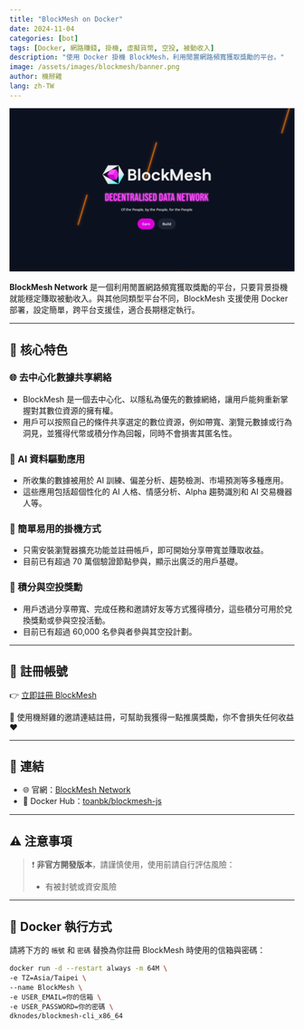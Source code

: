 ```yaml
---
title: "BlockMesh on Docker"
date: 2024-11-04
categories: [bot]
tags: [Docker, 網路賺錢, 掛機, 虛擬貨幣, 空投, 被動收入]
description: "使用 Docker 掛機 BlockMesh，利用閒置網路頻寬獲取獎勵的平台。"
image: /assets/images/blockmesh/banner.png
author: 機掰雞
lang: zh-TW
---
```


![BlockMesh 封面圖](/assets/images/blockmesh/banner.png)

**BlockMesh Network** 是一個利用閒置網路頻寬獲取獎勵的平台，只要背景掛機就能穩定賺取被動收入。與其他同類型平台不同，BlockMesh 支援使用 Docker 部署，設定簡單，跨平台支援佳，適合長期穩定執行。

---

## 🌟 核心特色

### 🌐 去中心化數據共享網絡
- BlockMesh 是一個去中心化、以隱私為優先的數據網絡，讓用戶能夠重新掌握對其數位資源的擁有權。
- 用戶可以按照自己的條件共享選定的數位資源，例如帶寬、瀏覽元數據或行為洞見，並獲得代幣或積分作為回報，同時不會損害其匿名性。

### 🤖 AI 資料驅動應用
- 所收集的數據被用於 AI 訓練、偏差分析、趨勢檢測、市場預測等多種應用。
- 這些應用包括超個性化的 AI 人格、情感分析、Alpha 趨勢識別和 AI 交易機器人等。

### 🧩 簡單易用的掛機方式
- 只需安裝瀏覽器擴充功能並註冊帳戶，即可開始分享帶寬並賺取收益。
- 目前已有超過 70 萬個驗證節點參與，顯示出廣泛的用戶基礎。

### 🎁 積分與空投獎勳
- 用戶透過分享帶寬、完成任務和邀請好友等方式獲得積分，這些積分可用於兌換獎勳或參與空投活動。
- 目前已有超過 60,000 名參與者參與其空投計劃。

---


## 📝 註冊帳號

👉 [立即註冊 BlockMesh](https://app.blockmesh.xyz/register?invite_code=319aa54d-3d40-44b8-b8a9-0fb0d8ce6156)

🎉 使用機掰雞的邀請連結註冊，可幫助我獲得一點推廣獎勵，你不會損失任何收益 ❤️

---

## 🔗 連結

- 🌐 官網：[BlockMesh Network](https://www.blockmesh.xyz/)
- 🐳 Docker Hub：[toanbk/blockmesh-js](https://hub.docker.com/r/toanbk/blockmesh-js)

---

## ⚠️ 注意事項

> ❗ **非官方開發版本**，請謹慎使用，使用前請自行評估風險：
> - 有被封號或資安風險

---

## 📁 Docker 執行方式

請將下方的 `帳號` 和 `密碼` 替換為你註冊 BlockMesh 時使用的信箱與密碼：

```bash
docker run -d --restart always -m 64M \
-e TZ=Asia/Taipei \
--name BlockMesh \
-e USER_EMAIL=你的信箱 \
-e USER_PASSWORD=你的密碼 \
dknodes/blockmesh-cli_x86_64
```
